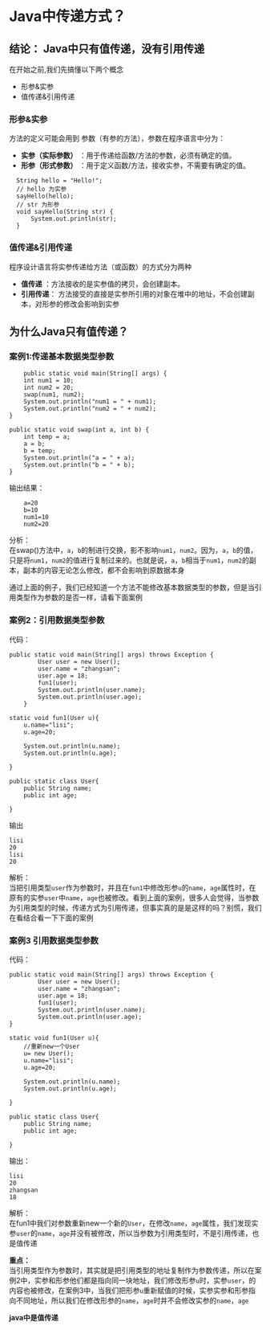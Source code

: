   # Java中传递方式？   
   ## 结论： Java中只有值传递，没有引用传递
    
在开始之前,我们先搞懂以下两个概念  
* 形参&实参
* 值传递&引用传递  
### 形参&实参
  方法的定义可能会用到 参数（有参的方法），参数在程序语言中分为：
  * **实参（实际参数）** ：用于传递给函数/方法的参数，必须有确定的值。
  * **形参（形式参数）** ：用于定义函数/方法，接收实参，不需要有确定的值。

  ```
    String hello = "Hello!";
    // hello 为实参
    sayHello(hello);
    // str 为形参
    void sayHello(String str) {
        System.out.println(str);
    }
```

### 值传递&引用传递
程序设计语言将实参传递给方法（或函数）的方式分为两种
* **值传递** ：方法接收的是实参值的拷贝，会创建副本。
* **引用传递**： 方法接受的直接是实参所引用的对象在堆中的地址，不会创建副本，对形参的修改会影响到实参
  
## 为什么Java只有值传递？
### 案例1:传递基本数据类型参数
~~~
    public static void main(String[] args) {
    int num1 = 10;
    int num2 = 20;
    swap(num1, num2);
    System.out.println("num1 = " + num1);
    System.out.println("num2 = " + num2);
}

public static void swap(int a, int b) {
    int temp = a;
    a = b;
    b = temp;
    System.out.println("a = " + a);
    System.out.println("b = " + b);
} 
~~~

输出结果：
~~~
    a=20
    b=10
    num1=10
    num2=20
~~~
分析：  
在swap()方法中，<code>a</code>，<code>b</code>的制进行交换，影不影响<code>num1</code>，<code>num2</code>。因为，<code>a</code>，<code>b</code>的值，只是将<code>num1</code>，<code>num2</code>的值进行复制过来的。也就是说，<code>a</code>，<code>b</code>相当于<code>num1</code>，</code><code>num2</code>的副本，副本的内容无论怎么修改，都不会影响到原数据本身

<!-- ![alt 属性文本](./1.jpeg) -->

通过上面的例子，我们已经知道一个方法不能修改基本数据类型的参数，但是当引用类型作为参数的是否一样，请看下面案例
###  案例2：引用数据类型参数
代码：
~~~
public static void main(String[] args) throws Exception {
        User user = new User();
        user.name = "zhangsan";
        user.age = 18;
        fun1(user);
        System.out.println(user.name);
        System.out.println(user.age);
    }

static void fun1(User u){
    u.name="lisi";
    u.age=20;

    System.out.println(u.name);
    System.out.println(u.age);

}

public static class User{
    public String name;
    public int age;
    
}
~~~
输出
~~~
lisi
20
lisi
20
~~~

解析：  
 当把引用类型<code>user</code>作为参数时，并且在<code>fun1</code>中修改形参<code>u</code>的<code>name</code>，<code>age</code>属性时，在原有的实参<code>user</code>中<code>name</code>，<code>age</code>也被修改。看到上面的案例，很多人会觉得，当参数为引用类型的时候，传递方式为引用传递，但事实真的是是这样的吗？别慌，我们在看结合看一下下面的案例

### 案例3 引用数据类型参数
代码：
~~~
public static void main(String[] args) throws Exception {
        User user = new User();
        user.name = "zhangsan";
        user.age = 18;
        fun1(user);
        System.out.println(user.name);
        System.out.println(user.age);
}

static void fun1(User u){
    //重新new一个User
    u= new User();
    u.name="lisi";
    u.age=20;

    System.out.println(u.name);
    System.out.println(u.age);

}

public static class User{
    public String name;
    public int age;
    
}
~~~
输出：
~~~
lisi
20
zhangsan
18
~~~

解析：  
在fun1中我们对参数重新new一个新的<code>User</code>，在修改<code>name</code>，<code>age</code>属性，我们发现实参<code>user</code>的<code>name</code>，<code>age</code>并没有被修改，所以当参数为引用类型时，不是引用传递，也是值传递   

**重点：**  
当引用类型作为参数时，其实就是把引用类型的地址复制作为参数传递，所以在案例2中，实参和形参他们都是指向同一块地址，我们修改形参<code>u</code>时，实参<code>user</code>，的内容也被修改，在案例3中，当我们把形参<code>u</code>重新赋值的时候，实参实参和形参指向不同地址，所以我们在修改形参的<code>name</code>，<code>age</code>时并不会修改实参的<code>name</code>，<code>age</code>

**java中是值传递**




